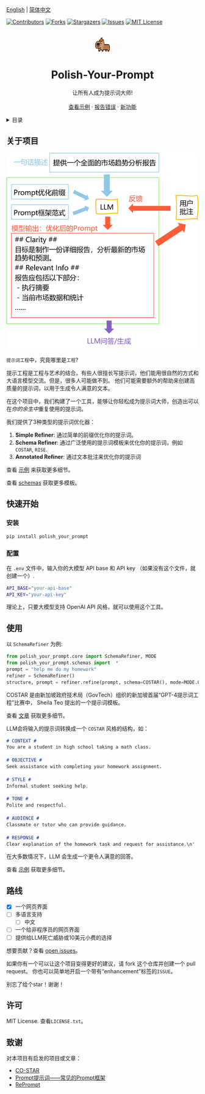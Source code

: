 [English](README.md) | [简体中文](README_zh.md)

[![Contributors][contributors-shield]][contributors-url]
[![Forks][forks-shield]][forks-url]
[![Stargazers][stars-shield]][stars-url]
[![Issues][issues-shield]][issues-url]
[![MIT License][license-shield]][license-url]



<!-- PROJECT LOGO -->
<br />
<div align="center">
  <a href="https://github.com/ChenZiHong-Gavin/Polish-Your-Prompt">
    <img src="webui/public/logo.png" alt="Logo" width="40" height="40">
  </a>

  <h1 align="center">Polish-Your-Prompt</h1>

  <p align="center">
    让所有人成为提示词大师!
    <br />
    <br />
    <a href="https://github.com/ChenZiHong-Gavin/Polish-Your-Prompt/tree/main/demo">查看示例</a>
    ·
    <a href="https://github.com/ChenZiHong-Gavin/Polish-Your-Prompt/issues/new?labels=bug&template=bug-report---.md">报告错误</a>
    ·
    <a href="https://github.com/ChenZiHong-Gavin/Polish-Your-Prompt/issues/new?labels=enhancement&template=feature-request---.md">新功能</a>
  </p>
</div>



<!-- TABLE OF CONTENTS -->
<details>
  <summary>目录</summary>
  <ol>
    <li>
      <a href="#关于项目">关于项目</a>
    </li>
    <li>
      <a href="#快速开始">快速开始</a>
      <ul>
        <li><a href="#安装">安装</a></li>
        <li><a href="#配置">配置</a></li>
      </ul>
    </li>
    <li><a href="#使用">使用</a></li>
    <li><a href="#路线">路线</a></li>
    <li><a href="#许可">许可</a></li>
    <li><a href="#致谢">致谢</a></li>
  </ol>
</details>



<!-- ABOUT THE PROJECT -->
## 关于项目

![Workflow](images/workflow_zh.png)

`提示词工程`中，究竟哪里是`工程`? 

提示工程是工程与艺术的结合。有些人很擅长写提示词，他们能用很自然的方式和大语言模型交流。但是，很多人可能做不到。
他们可能需要额外的帮助来创建高质量的提示词，以用于生成令人满意的文本。

在这个项目中，我们构建了一个工具，能够让你轻松成为提示词大师，创造出可以在*你的余生中*重复使用的提示词。

我们提供了3种类型的提示词优化器：

1.  **Simple Refiner**: 通过简单的前缀优化你的提示词。
2.  **Schema Refiner**: 通过广泛使用的提示词模板来优化你的提示词，例如`COSTAR`, `RISE`.
3.  **Annotated Refiner**: 通过文本批注来优化你的提示词

查看 [示例](https://github.com/ChenZiHong-Gavin/Polish-Your-Prompt/tree/main/demo) 来获取更多细节。

查看 [schemas](https://github.com/ChenZiHong-Gavin/Polish-Your-Prompt/tree/main/polish_your_prompt/schemas) 获取更多模板。


<!-- GETTING STARTED -->
## 快速开始
### 安装

  ```sh
  pip install polish_your_prompt
  ```

### 配置

在 `.env` 文件中，输入你的大模型 API base 和 API key （如果没有这个文件，就创建一个）.

  ```sh
  API_BASE="your-api-base"
  API_KEY="your-api-key"
  ```

理论上，只要大模型支持 OpenAI API 风格，就可以使用这个工具。

<!-- USAGE EXAMPLES -->
## 使用

以 `SchemaRefiner` 为例:

```python
from polish_your_prompt.core import SchemaRefiner, MODE
from polish_your_prompt.schemas import  *
prompt = "help me do my homework"
refiner = SchemaRefiner()
structure, prompt = refiner.refine(prompt, schema=COSTAR(), mode=MODE.ONE_STEP)
```

COSTAR 是由新加坡政府技术局（GovTech）组织的新加坡首届“GPT-4提示词工程”比赛中，
Sheila Teo 提出的一个提示词模板。

查看 [文章](https://towardsdatascience.com/how-i-won-singapores-gpt-4-prompt-engineering-competition-34c195a93d41) 获取更多细节。

LLM会将输入的提示词转换成一个 `COSTAR` 风格的结构，如：


```markdown
# CONTEXT #
You are a student in high school taking a math class.

# OBJECTIVE #
Seek assistance with completing your homework assignment.

# STYLE #
Informal student seeking help.

# TONE #
Polite and respectful.

# AUDIENCE #
Classmate or tutor who can provide guidance.

# RESPONSE #
Clear explanation of the homework task and request for assistance.\n'

```

在大多数情况下，LLM 会生成一个更令人满意的回答。

查看 [示例](https://github.com/ChenZiHong-Gavin/Polish-Your-Prompt/tree/main/demo) 获取更多细节。


<!-- ROADMAP -->
## 路线

- [x] 一个网页界面
- [ ] 多语言支持
    - [ ] 中文
- [ ] 一个给非程序员的网页界面
- [ ] 提供给LLM死亡威胁或10美元小费的选择

想要贡献？查看 [open issues](https://github.com/ChenZiHong-Gavin/Polish-Your-Prompt/issues/new?labels=enhancement&template=feature-request---.md)。

如果你有一个可以让这个项目变得更好的建议，请 fork 这个仓库并创建一个 pull request。
你也可以简单地开启一个带有“enhancement”标签的`ISSUE`。

别忘了给个star！谢谢！


<!-- LICENSE -->
## 许可

MIT License. 查看`LICENSE.txt`。


<!-- ACKNOWLEDGMENTS -->
## 致谢

对本项目有启发的项目或文章：

* [CO-STAR](https://towardsdatascience.com/how-i-won-singapores-gpt-4-prompt-engineering-competition-34c195a93d41)
* [Prompt提示词——常见的Prompt框架](https://blog.csdn.net/pumpkin84514/article/details/137474655)
* [RePrompt](https://arxiv.org/abs/2406.11132)




<!-- MARKDOWN LINKS & IMAGES -->
<!-- https://www.markdownguide.org/basic-syntax/#reference-style-links -->
[contributors-shield]: https://img.shields.io/github/contributors/ChenZiHong-Gavin/Polish-Your-Prompt.svg?style=for-the-badge
[contributors-url]: https://github.com/ChenZiHong-Gavin/Polish-Your-Prompt/graphs/contributors
[forks-shield]: https://img.shields.io/github/forks/ChenZiHong-Gavin/Polish-Your-Prompt.svg?style=for-the-badge
[forks-url]: https://github.com/ChenZiHong-Gavin/Polish-Your-Prompt/network/members
[stars-shield]: https://img.shields.io/github/stars/ChenZiHong-Gavin/Polish-Your-Prompt.svg?style=for-the-badge
[stars-url]: https://github.com/ChenZiHong-Gavin/Polish-Your-Prompt/stargazers
[issues-shield]: https://img.shields.io/github/issues/ChenZiHong-Gavin/Polish-Your-Prompt.svg?style=for-the-badge
[issues-url]: https://github.com/ChenZiHong-Gavin/Polish-Your-Prompt/issues
[license-shield]: https://img.shields.io/github/license/ChenZiHong-Gavin/Polish-Your-Prompt.svg?style=for-the-badge
[license-url]: https://github.com/ChenZiHong-Gavin/Polish-Your-Prompt/blob/master/LICENSE.txt
